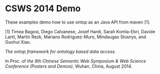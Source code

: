 CSWS 2014 Demo
==============

These examples demo how to use ontop as an Java API from maven [1].

[1] Timea Bagosi, Diego Calvanese, Josef Hardi, Sarah Komla-Ebri, Davide Lanti, Martin Rezk, Mariano Rodriguez-Muro, Mindaugas Slusnys, and Guohui Xiao. 

*The ontop framework for ontology based data access*. 

In Proc. of _the 8th Chinese Semantic Web Symposium & Web Science Conference (Posters and Demos)_, Wuhan, China, August 2014. 




